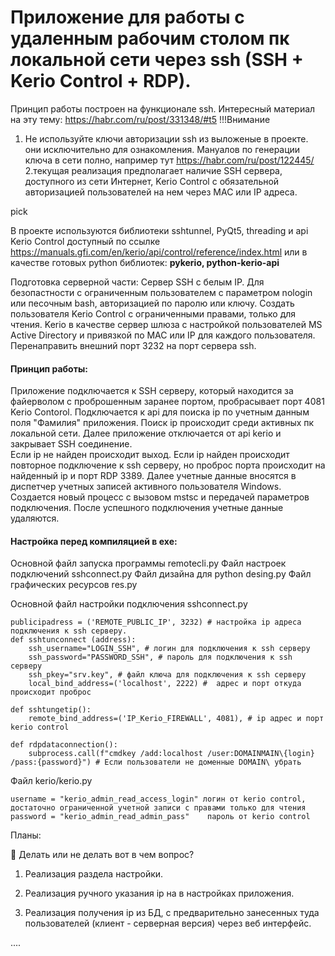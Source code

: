 # Приложение для работы с удаленным рабочим столом пк локальной сети через ssh (SSH + Kerio Control + RDP).
Принцип работы построен на функционале ssh. Интересный материал на эту тему: https://habr.com/ru/post/331348/#t5
!!!Внимание 
1. Не используйте ключи авторизации ssh из выложеные в проекте. они исключительно для ознакомления. Мануалов по генерации ключа в сети полно, например тут https://habr.com/ru/post/122445/
2.текущая реализация предполагает наличие SSH сервера, доступного из сети Интернет, Kerio Control с обязательной авторизацией пользователей на нем через MAC или IP адреса.

pick

В проекте используются библиотеки sshtunnel, PyQt5, threading и api Kerio Control доступный по ссылке https://manuals.gfi.com/en/kerio/api/control/reference/index.html или в качестве готовых python библиотек: **pykerio, python-kerio-api**

Подготовка серверной части:
Сервер SSH с белым IP. Для безопастности с ограниченным пользователем с параметром nologin или песочным bash, авторизацией по паролю или ключу.
Создать пользователя Kerio Control с ограниченными правами, только для чтения.
Kerio в качестве сервер шлюза с настройкой пользователей MS Active Directory и привязкой по MAC или IP для каждого пользователя.
Перенаправить внешний порт 3232 на порт сервера ssh.

#### Принцип работы:

Приложение подключается к SSH серверу, который находится за файерволом с проброшенным заранее портом, пробрасывает порт 4081 Kerio Contorol. 
Подключается к api для поиска ip по учетным данным поля "Фамилия" приложения.
Поиск ip происходит среди активных пк локальной сети.
Далее приложение отключается от api kerio и закрывает SSH соединение.  
Если ip не найден происходит выход. Если ip найден происходит повторное подключение к ssh серверу, но проброс порта происходит на найденный ip и порт RDP 3389.
Далее учетные данные вносятся в диспетчер учетных записей активного пользователя Windows.
Создается новый процесс с вызовом mstsc и передачей параметров подключения.
После успешного подключения учетные данные удаляются.



#### Настройка перед компиляцией в exe:

Основной файл запуска программы remotecli.py
Файл настроек подключений sshconnect.py
Файл дизайна для python desing.py
Файл графических ресурсов res.py

Основной файл настройки подключения sshconnect.py
```
publicipadress = ('REMOTE_PUBLIC_IP', 3232) # настройка ip адреса подключения к ssh серверу.
def sshtunconnect (address):
    ssh_username="LOGIN_SSH", # логин для подключения к ssh серверу 
    ssh_password="PASSWORD_SSH", # пароль для подключения к ssh серверу
    ssh_pkey="srv.key", # файл ключа для подключения к ssh серверу
    local_bind_address=('localhost', 2222) #  адрес и порт откуда происходит проброс

def sshtungetip():
    remote_bind_address=('IP_Kerio_FIREWALL', 4081), # ip адрес и порт kerio control
   
def rdpdataconnection():
    subprocess.call(f"cmdkey /add:localhost /user:DOMAINMAIN\{login} /pass:{password}") # Если пользователи не доменные DOMAIN\ убрать  
```
Файл kerio/kerio.py
```
username = "kerio_admin_read_access_login" логин от kerio control, достаточно ограниченной учетной записи с правами только для чтения
password = "kerio_admin_read_admin_pass"    пароль от kerio control
```


Планы:

:black_square_button: Делать или не делать вот в чем вопрос?
    
1. Реализация раздела настройки.
    
2. Реализация ручного указания ip на в настройках приложения.

3. Реализация получения ip из БД, с предварительно занесенных туда пользователей (клиент - серверная версия) через веб интерфейс.
    
....
